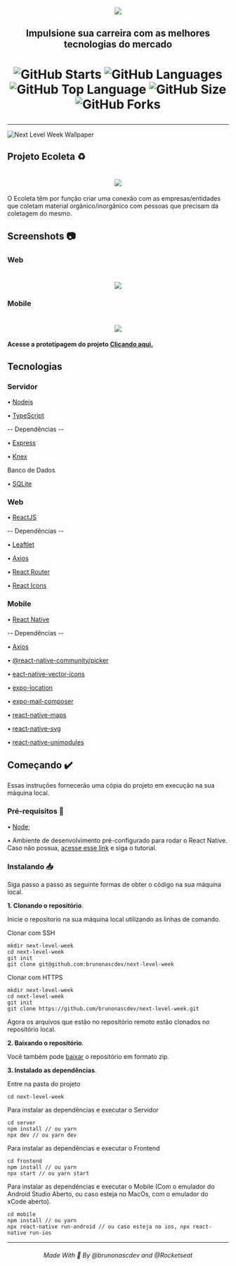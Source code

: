 <h1 align="center"><img src="https://i.ibb.co/Kbpy6hM/new.png" /></h1>
<h2 align="center">Impulsione sua carreira com as melhores tecnologias do mercado</h2>

<h1 align="center">

![GitHub Starts](https://img.shields.io/github/stars/brunonascdev/next-level-week?color=%237159C1&style=for-the-badge)
![GitHub Languages](https://img.shields.io/github/languages/count/brunonascdev/next-level-week?color=%237159c1&style=for-the-badge)
![GitHub Top Language](https://img.shields.io/github/languages/top/brunonascdev/next-level-week?color=7159c1&style=for-the-badge)
![GitHub Size](https://img.shields.io/github/repo-size/brunonascdev/next-level-week?color=%237159c1&style=for-the-badge)
![GitHub Forks](https://img.shields.io/github/forks/brunonascdev/next-level-week?color=%237159c1&style=for-the-badge)

</h1>
<hr>

![Next Level Week Wallpaper](https://i.ibb.co/30VDgZL/1920x1080.jpg)

## Projeto Ecoleta ♻️
<h1 align="center"><img src="https://i.ibb.co/8X5QGH8/Novo-Projeto.png" /></h1>

O Ecoleta têm por função criar uma conexão com as empresas/entidades que coletam material orgânico/inorgânico com pessoas que precisam da coletagem do mesmo.

## Screenshots :camera:
### Web

<h1 align="center">
  <img src="https://i.ibb.co/ZN7jy0P/Home.png" />
</h1>

### Mobile

<h1 align="center">
  <img src="https://media.giphy.com/media/gF2z4iWMwcKhwYRlPH/giphy.gif" />
 </h1>

#### Acesse a prototipagem do projeto [Clicando aqui.](https://www.figma.com/file/9TlOcj6l7D05fZhU12xWT3/Ecoleta-(Booster)?node-id=4%3A422)

## Tecnologias
### Servidor

• [Nodejs](https://nodejs.org/en/)

• [TypeScript](https://www.typescriptlang.org/)

-- Dependências --

• [Express](https://expressjs.com/pt-br/)

• [Knex](http://knexjs.org/)

Banco de Dados

• [SQLite](https://www.sqlite.org/index.html)

### Web

• [ReactJS](https://pt-br.reactjs.org/)

-- Dependências --

• [Leaftlet](https://leafletjs.com/)

• [Axios](https://github.com/axios/axios)

• [React Router](https://reacttraining.com/react-router/)

• [React Icons](https://react-icons.github.io/react-icons/)

### Mobile

• [React Native](https://reactnative.dev/)

-- Dependências --

• [Axios](https://github.com/axios/axios)

• [@react-native-community/picker](https://github.com/react-native-community/react-native-picker)

• [eact-native-vector-icons](https://github.com/oblador/react-native-vector-icons)

• [expo-location](https://docs.expo.io/versions/latest/sdk/location/)

• [expo-mail-composer](https://docs.expo.io/versions/latest/sdk/mail-composer/)

• [react-native-maps](https://github.com/react-native-community/react-native-maps)

• [react-native-svg](https://github.com/react-native-community/react-native-svg)

• [react-native-unimodules](https://github.com/unimodules/react-native-unimodules)

## Começando :heavy_check_mark:

Essas instruções fornecerão uma cópia do projeto em execução na sua máquina local.

### Pré-requisitos :pencil:

• [Node](https://nodejs.org/en/);

• Ambiente de desenvolvimento pré-configurado para rodar o React Native. Caso não possua, [acesse esse link](https://react-native.rocketseat.dev/) e siga o tutorial.

### Instalando :inbox_tray:
Siga passo a passo as seguinte formas de obter o código na sua máquina local.

**1. Clonando o repositório**.

Inicie o repositorio na sua máquina local utilizando as linhas de comando.

Clonar com SSH
```
mkdir next-level-week
cd next-level-week
git init
git clone git@github.com:brunonascdev/next-level-week
```
Clonar com HTTPS 
```
mkdir next-level-week
cd next-level-week
git init
git clone https://github.com/brunonascdev/next-level-week.git
```
Agora os arquivos que estão no repositório remoto estão clonados no repositório local.

**2. Baixando o repositório**.

Você também pode [baixar](https://github.com/brunonascdev/next-level-week/archive/master.zip) o repositório em formato zip.

**3. Instalado as dependências**.

Entre na pasta do projeto 
```
cd next-level-week
```
Para instalar as dependências e executar o Servidor
```
cd server
npm install // ou yarn
npx dev // ou yarn dev
```
Para instalar as dependências e executar o Frontend
``` 
cd frontend
npm install // ou yarn
npx start // ou yarn start
```
Para instalar as dependências e executar o Mobile (Com o emulador do Android Studio Aberto, ou caso esteja no MacOs, com o emulador do xCode aberto).
``` 
cd mobile
npm install // ou yarn
npx react-native run-android // ou caso esteja no ios, npx react-native run-ios
```


<hr />
<h6 align="center"> Made With 💜 By @brunonascdev and @Rocketseat </h6>

